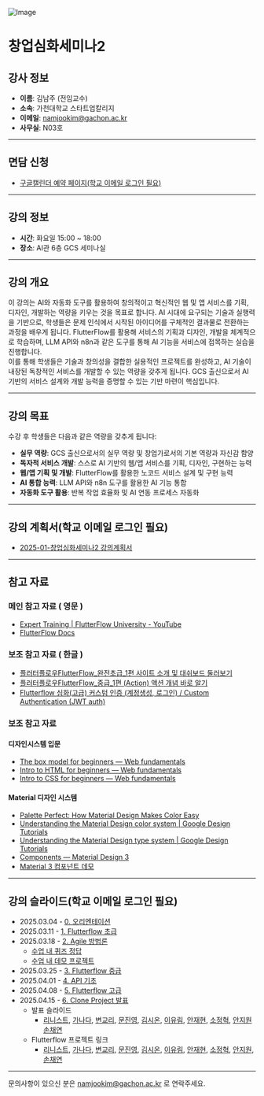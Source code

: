 ![Image](https://github.com/user-attachments/assets/8be1ef8a-87d3-46d6-b914-af968cc0fc2a)


# 창업심화세미나2 


## 강사 정보
- **이름**: 김남주 (전임교수)
- **소속**: 가천대학교 스타트업칼리지
- **이메일**: namjookim@gachon.ac.kr
- **사무실**: N03호

---

## 면담 신청
- [구글캘린더 예약 페이지(학교 이메일 로그인 필요)](https://calendar.app.google/Z4pFaDujwLURBrmt8)

---

## 강의 정보
- **시간**: 화요일 15:00 ~ 18:00
- **장소**: AI관 6층 GCS 세미나실

---

## 강의 개요
이 강의는 AI와 자동화 도구를 활용하여 창의적이고 혁신적인 웹 및 앱 서비스를 기획, 디자인, 개발하는 역량을 키우는 것을 목표로 합니다.  AI 시대에 요구되는 기술과 실행력을 기반으로, 학생들은 문제 인식에서 시작된 아이디어를 구체적인 결과물로 전환하는 과정을 배우게 됩니다.  FlutterFlow를 활용해 서비스의 기획과 디자인, 개발을 체계적으로 학습하며, LLM API와 n8n과 같은 도구를 통해 AI 기능을 서비스에 접목하는 실습을 진행합니다.  
이를 통해 학생들은 기술과 창의성을 결합한 실용적인 프로젝트를 완성하고, AI 기술이 내장된 독창적인 서비스를 개발할 수 있는 역량을 갖추게 됩니다.  GCS 출신으로서 AI 기반의 서비스 설계와 개발 능력을 증명할 수 있는 기반 마련이 핵심입니다.

---

## 강의 목표
수강 후 학생들은 다음과 같은 역량을 갖추게 됩니다:
- **실무 역량**: GCS 출신으로서의 실무 역량 및 창업가로서의 기본 역량과 자신감 함양
- **독자적 서비스 개발**: 스스로 AI 기반의 웹/앱 서비스를 기획, 디자인, 구현하는 능력
- **웹/앱 기획 및 개발**: FlutterFlow를 활용한 노코드 서비스 설계 및 구현 능력
- **AI 통합 능력**: LLM API와 n8n 도구를 활용한 AI 기능 통합
- **자동화 도구 활용**: 반복 작업 효율화 및 AI 연동 프로세스 자동화

---

## 강의 계획서(학교 이메일 로그인 필요)
- [2025-01-창업심화세미나2 강의계획서](https://docs.google.com/document/d/1T5-kcMnMo0sMFCd-N2SWUQsy35fKKEUyVSRG4lwvB00/edit?tab=t.0)

---

## 참고 자료

### 메인 참고 자료 ( 영문 )
- [Expert Training | FlutterFlow University - YouTube](https://www.youtube.com/playlist?list=PLsUp7t2vRqx9UE13G8Xod8F-m248iR0E3)
- [FlutterFlow Docs](https://docs.flutterflow.io/)

### 보조 참고 자료 ( 한글 ) 
- [플러터플로우FlutterFlow_완전초급_1편 사이트 소개 및 대쉬보드 둘러보기](https://www.youtube.com/watch?v=s4R7ZkBq850&list=PLTmUI8HoTmE5GttPdWT2Yu_jwGhYtkdw3)
- [플러터플로우FlutterFlow_중급_1편 (Action) 액션 개념 바로 알기](https://www.youtube.com/watch?v=sVpOWrqu5lQ&list=PLTmUI8HoTmE7IWCrdFiSVzMUQ0_QpQMwL)
- [Flutterflow 심화(고급) 커스텀 인증 (계정생성, 로그인) / Custom Authentication (JWT auth)](https://www.youtube.com/watch?v=FiSOmThjwSo&list=PLTmUI8HoTmE7xvQhFXi1z3uW6pTIQqVL8)

### 보조 참고 자료

#### 디자인시스템 입문
- [The box model for beginners — Web fundamentals](https://www.youtube.com/watch?v=PcFXt8o7uGg)
- [Intro to HTML for beginners — Web fundamentals](https://www.youtube.com/watch?v=EFHoH15i4Zg)
- [Intro to CSS for beginners — Web fundamentals](https://www.youtube.com/watch?v=De2unauLBks)

#### Material 디자인 시스템
- [Palette Perfect: How Material Design Makes Color Easy](https://www.youtube.com/watch?v=xYkz0Ueg0L4&list=PLJ21zHI2TNh9hcG0FFb4GVnHhTLGYtkfo)
- [Understanding the Material Design color system | Google Design Tutorials](https://www.youtube.com/watch?v=TB3L1LbC4zw&t=2s)
- [Understanding the Material Design type system | Google Design Tutorials](https://www.youtube.com/watch?v=AUXKtt6bizw)
- [Components — Material Design 3](https://m3.material.io/components)
- [Material 3 컴포넌트 데모](https://flutter.github.io/samples/web/material_3_demo/)

---

## 강의 슬라이드(학교 이메일 로그인 필요)
- 2025.03.04 - [0. 오리엔테이션](https://docs.google.com/presentation/d/1YOAbb6r8ivZbMiHRf5PQ7KYxJXHprGH--e038toXZlQ/edit#slide=id.g3329ef13f6d_0_158)
- 2025.03.11 - [1. Flutterflow 초급](https://docs.google.com/presentation/d/1isgp91XRGvmEPO_ArzdZYLW5UgqFIY9WSgMQQHu1w98/edit?usp=sharing)
- 2025.03.18 - [2. Agile 방법론](https://docs.google.com/presentation/d/1U56weU9cVU-7PsaZPHjWIEqsvEBUOlw61gPLp_LnaHs/edit#slide=id.g34115aab883_1_215)
  - [수업 내 퀴즈 정답](https://drive.google.com/file/d/1L9duAsm7kyvcf2TlQs4oJsY5bjX3rvSx/view?usp=drive_link)
  - [수업 내 데모 프로젝트](https://github.com/namjoo-kim-gachon/tut01)
- 2025.03.25 - [3. Flutterflow 중급](https://docs.google.com/presentation/d/19g0JXfu4oOntg_qdfGJZhJHExK5B60QEVy0w2B9I88M/edit#slide=id.g34115aab883_0_0)
- 2025.04.01 - [4. API 기초](https://docs.google.com/presentation/d/1WxIa__jld-KCwWvNCh6cQdVh4KDQQTjjANe_HSzKs6w/edit?slide=id.g30a21c085a4_0_5#slide=id.g30a21c085a4_0_5)
- 2025.04.08 - [5. Flutterflow 고급](https://docs.google.com/presentation/d/1SUI_Y-GzNJFBucgNMSI3ZvZ6_YU6ZiZYqcnsP4tC8qw/edit?slide=id.g34115aab883_0_0#slide=id.g34115aab883_0_0)
- 2025.04.15 - [6. Clone Project 발표](https://docs.google.com/presentation/d/1jwzyujY-vgMNfD7Z5nlWVLF5BwNdYEW4sTFqfbuGGpY/edit?slide=id.g34ba2e15ec2_0_0#slide=id.g34ba2e15ec2_0_0)
  - 발표 슬라이드
    - [리니스트](https://www.canva.com/design/DAGkqSy0hlo/srisp2IcX9wSZQI1sXXmjQ/edit?utm_content=DA[…]m_campaign=designshare&utm_medium=link2&utm_source=sharebutton),
    [가나다](https://www.canva.com/design/DAGkm6J9vDQ/TlMv2_HPW2mB0C8oTUeGNw/edit?utm_content=DA[…]m_campaign=designshare&utm_medium=link2&utm_source=sharebutton),
    [변교리](https://www.canva.com/design/DAGknlGVUZs/50s7D2Fl7xoO3lKkoSsbdA/edit?utm_content=DA[…]m_campaign=designshare&utm_medium=link2&utm_source=sharebutton),
    [문진영](https://docs.google.com/presentation/d/1I6li5pNuRhiUk2VE--jOSHmwTbJlqZWg34AaRX9KVt8/edit?usp=sharing),
    [김시온](https://docs.google.com/presentation/d/1kO_GUc3KxoM8eExeS9n20q_mPa2_db-RFRIEJDA0moo/edit?usp=sharing),
    [이유림](https://files.slack.com/files-pri/T05PSHR1TB4-F08NSSGK5EC/download/clone_project__________.pdf?origin_team=T05PSHR1TB4),
    [안재현](https://docs.google.com/presentation/d/1gfBMjR9EbxKI-3PRgUy6FGslFk9vDVxiKWRe3rNhCsQ/edit?slide=id.g34eb8740bf4_0_10#slide=id.g34eb8740bf4_0_10),
    [소정혁](https://www.canva.com/design/DAGko4A-Gcw/krc154lGs5PMGnXpEStldg/edit?utm_content=DA[…]m_campaign=designshare&utm_medium=link2&utm_source=sharebutton),
    [안지원](https://1000school.slack.com/files/U07KH28DD5Z/F08MX5PTZ1C/_________2_____________.pptx)
    [손채연](https://www.miricanvas.com/v/14cga08)
  - Flutterflow 프로젝트 링크
    - [리니스트](https://app.flutterflow.io/project/clip-clone-jk9jjp),
    [가나다](https://app.flutterflow.io/run/CrHGiH1BH8i2zTCOs2DN),
    [변교리](https://app.flutterflow.io/project/chat-pvcspu),
    [문진영](https://app.flutterflow.io/project/clone-project-ci1g8r?tab=uiBuilder&page=TimePage),
    [김시온](https://app.flutterflow.io/project/copy-trip-soda-hhr8v4),
    [이유림](https://app.flutterflow.io/project/clone-project-211aqc),
    [안재현](https://app.flutterflow.io/project/moke-prompt-r9vbbq),
    [소정혁](https://app.flutterflow.io/project/co-cone-3bt1pl),
    [안지원](https://app.flutterflow.io/project/meet-ai-7jgvmu),
    [손채연](https://app.flutterflow.io/project/pawpick-i7ust8)

---

문의사항이 있으신 분은 namjookim@gachon.ac.kr 로 연락주세요.
